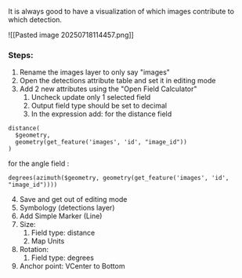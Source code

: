 
It is always good to have a visualization of which images contribute to which detection.

![[Pasted image 20250718114457.png]]

### Steps:
1. Rename the images layer to only say "images"
2. Open the detections attribute table and set it in editing mode
3.  Add 2 new attributes using the "Open Field Calculator"
	1. Uncheck update only 1 selected field
	2. Output field type should be set to decimal
	3. In the expression  add: for the distance field
```
distance(  
  $geometry,  
  geometry(get_feature('images', 'id', "image_id"))  
)
```

for the angle field :
```
degrees(azimuth($geometry, geometry(get_feature('images', 'id', "image_id")))) 
```
4. Save and get out of editing mode
5.  Symbology (detections layer)
6. Add Simple Marker (Line)
7. Size: 
    1. Field type: distance
    2. Map Units
8. Rotation:
    1. Field type: degrees
9. Anchor point: VCenter to Bottom
